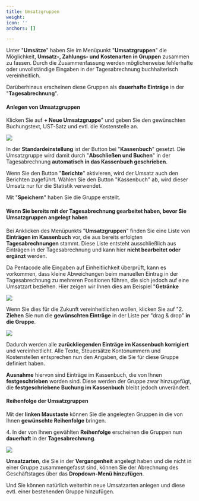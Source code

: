 ```yaml
---
title: Umsatzgruppen
weight: 
icon: ''
anchors: []

---
```

Unter "**Umsätze**" haben Sie im Menüpunkt "**Umsatzgruppen**" die Möglichkeit, **Umsatz-, Zahlungs- und Kostenarten in Gruppen** zusammen zu fassen. Durch die Zusammenfassung werden möglicherweise fehlerhafte oder unvollständige Eingaben in der Tagesabrechnung buchhalterisch vereinheitlich.

Darüberhinaus erscheinen diese Gruppen als **dauerhafte Einträge** in der "**Tagesabrechnung**".

#### Anlegen von Umsatzgruppen

Klicken Sie auf **+ Neue Umsatzgruppe**" und geben Sie den gewünschten Buchungstext, UST-Satz und evtl. die Kostenstelle an.

![](https://s3.amazonaws.com/helpscout.net/docs/assets/5dd29b3f04286364bc91dcd3/images/5f4661ae042863444aa0df2e/file-hgfUoAyIHX.png)

In der **Standardeinstellung** ist der Button bei "**Kassenbuch**" gesetzt. Die Umsatzgruppe wird damit durch "**Abschließen und Buchen**" in der Tagesabrechnung **automatisch in das Kassenbuch geschrieben**.

Wenn Sie den Button "**Berichte**" aktivieren, wird der Umsatz auch den Berichten zugeführt. Wählen Sie den Button "Kassenbuch" ab, wird dieser Umsatz nur für die Statistik verwendet.

Mit "**Speichern**" haben Sie die Gruppe erstellt.

#### Wenn Sie bereits mit der Tagesabrechnung gearbeitet haben, bevor Sie Umsatzgruppen angelegt haben

Bei Anklicken des Menüpunkts "**Umsatzgruppen**" finden Sie eine Liste von **Einträgen im Kassenbuch** vor, die aus bereits erfolgten **Tagesabrechnungen** stammt. Diese Liste entsteht ausschließlich aus Einträgen in der Tagesabrechnung und kann hier **nicht bearbeitet oder ergänzt** werden.

Da Pentacode alle Eingaben auf Einheitlichkeit überprüft, kann es vorkommen, dass kleine Abweichungen beim manuellen Eintrag in der Tagesabrechnung zu mehreren Positionen führen, die sich jedoch auf eine Umsatzart beziehen. Hier zeigen wir Ihnen dies am Beispiel "**Getränke**

![](https://s3.amazonaws.com/helpscout.net/docs/assets/5dd29b3f04286364bc91dcd3/images/5f4661042c7d3a352e916747/file-STwpriz5ul.png)

Wenn Sie dies für die Zukunft vereinheitlichen wollen, klicken Sie auf "2. **Ziehen** Sie nun die **gewünschten Einträge** in der Liste per "drag & drop" **in die Gruppe**.

![](https://s3.amazonaws.com/helpscout.net/docs/assets/5dd29b3f04286364bc91dcd3/images/5f466236c9e77c0016ffc908/file-jtAVriAx2h.png)

Dadurch werden alle **zurückliegenden Einträge im Kassenbuch korrigiert** und vereinheitlicht. Alle Texte, Steuersätze Kontonummern und Kostenstellen entsprechen nun den Angaben, die Sie für diese Gruppe definiert haben.

**Ausnahme** hiervon sind Einträge im Kassenbuch, die von Ihnen **festgeschrieben** worden sind. Diese werden der Gruppe zwar hinzugefügt, die **festgeschriebene Buchung im Kassenbuch** bleibt jedoch unverändert.

#### Reihenfolge der Umsatzgruppen

Mit der **linken Maustaste** können Sie die angelegten Gruppen in die von Ihnen **gewünschte Reihenfolge** bringen.

4\. In der von Ihnen gewählten **Reihenfolge** erscheinen die Gruppen nun **dauerhaft** in der **Tagesabrechnung**.

![](https://s3.amazonaws.com/helpscout.net/docs/assets/5dd29b3f04286364bc91dcd3/images/5f466430c9e77c0016eb1cda/file-2a5UXI27s6.png)

**Umsatzarten**, die Sie in der **Vergangenheit** angelegt haben und die nicht in einer Gruppe zusammengefasst sind, können Sie der Abrechnung des Geschäftstages über das **Dropdown-Menü hinzufügen**.

Und Sie können natürlich weiterhin neue Umsatzarten anlegen und diese evtl. einer bestehenden Gruppe hinzufügen.